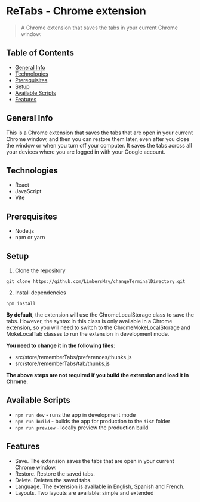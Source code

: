 # ReTabs - Chrome extension
> A Chrome extension that saves the tabs in your current Chrome window. 

## Table of Contents
- [General Info](#general-info)
- [Technologies](#technologies)
- [Prerequisites](#prerequisites)
- [Setup](#setup)
- [Available Scripts](#available-scripts)
- [Features](#features)

## General Info
This is a Chrome extension that saves the tabs that are open in your current Chrome window, and then you can restore them
later, even after you close the window or when you turn off your computer. It saves the tabs across all your devices where 
you are logged in with your Google account. 

## Technologies
- React
- JavaScript
- Vite

## Prerequisites
- Node.js
- npm or yarn

## Setup

1. Clone the repository
```
git clone https://github.com/LimbersMay/changeTerminalDirectory.git
```

2. Install dependencies
```
npm install
```

**By default**, the extension will use the ChromeLocalStorage class to save the tabs. However, the syntax in this class is only available
in a Chrome extension, so you will need to switch to the ChromeMokeLocalStorage and MokeLocalTab classes to run the 
extension in development mode.

**You need to change it in the following files**:
- src/store/rememberTabs/preferences/thunks.js
- src/store/rememberTabs/tab/thunks.js

**The above steps are not required if you build the extension and load it in Chrome**.

## Available Scripts
- `npm run dev` - runs the app in development mode
- `npm run build` - builds the app for production to the `dist` folder
- `npm run preview` - locally preview the production build

## Features
- Save. The extension saves the tabs that are open in your current Chrome window.
- Restore. Restore the saved tabs.
- Delete. Deletes the saved tabs.
- Language. The extension is available in English, Spanish and French.
- Layouts. Two layouts are available: simple and extended
